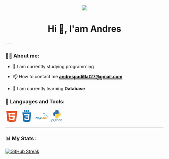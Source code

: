 
<div id="header" align="center">
    <img src="https://media.giphy.com/media/bGgsc5mWoryfgKBx1u/giphy.gif" width="250" />
    <h1 align="center">Hi 👋, I'am Andres</h1>
  </div>
---

  ### 👨‍💻 About me:

- 📝 I am currently studying programming

- 📫 How to contact me **andrespadillat27@gmail.com**

- 🌱 I am currently learning **Database**  




<div align="left">
    <h3>🔨 Languages and Tools:</h3>
    <div>
        <img src="https://github.com/devicons/devicon/blob/master/icons/html5/html5-original.svg" title="HTML5" alt="HTML" width="40" height="37"/>&nbsp;
        <img src="https://github.com/devicons/devicon/blob/master/icons/css3/css3-plain-wordmark.svg"  title="CSS" alt="CSS" width="40" &nbsp;" height="40"/>&nbsp;
        <img src="https://github.com/devicons/devicon/blob/master/icons/mysql/mysql-original-wordmark.svg" title="MySQL"  alt="MySQL"  width="40" height="40"/>&nbsp;
         <img src="https://github.com/devicons/devicon/blob/master/icons/python/python-original-wordmark.svg" title="Python"  alt="Python"  width="40" height="40"/>&nbsp;

       
       
---



### 📊 My Stats :
[![GitHub Streak](http://github-readme-streak-stats.herokuapp.com?user=andresf2705&theme=neon)](https://git.io/streak-stats)
